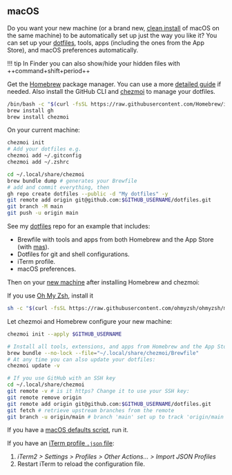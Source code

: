 ## macOS

Do you want your new machine (or a brand new, [clean install](/reference/install-os/) of macOS on the same machine) to be automatically set up just the way you like it? You can set up your [dotfiles](https://missing.csail.mit.edu/2019/dotfiles/), tools, apps (including the ones from the App Store), and macOS preferences automatically.

!!! tip
    In Finder you can also show/hide your hidden files with ++command+shift+period++

Get the [Homebrew](https://brew.sh/) package manager. You can use a more [detailed guide](https://mac.install.guide/homebrew/index.html) if needed. Also install the GitHub CLI and [chezmoi](https://www.chezmoi.io/install/) to manage your dotfiles.
```zsh
/bin/bash -c "$(curl -fsSL https://raw.githubusercontent.com/Homebrew/install/HEAD/install.sh)"
brew install gh
brew install chezmoi
```

On your current machine:
```sh
chezmoi init
# Add your dotfiles e.g.
chezmoi add ~/.gitconfig
chezmoi add ~/.zshrc

cd ~/.local/share/chezmoi
brew bundle dump # generates your Brewfile
# add and commit everything, then
gh repo create dotfiles --public -d "My dotfiles" -y
git remote add origin git@github.com:$GITHUB_USERNAME/dotfiles.git
git branch -M main
git push -u origin main
```
See my [dotfiles](https://github.com/santisbon/dotfiles) repo for an example that includes: 

* Brewfile with tools and apps from both Homebrew and the App Store (with [mas](https://github.com/mas-cli/mas)).
* Dotfiles for git and shell configurations.
* iTerm profile.
* macOS preferences.

Then on your [new machine](https://www.chezmoi.io/quick-start/#using-chezmoi-across-multiple-machines) after installing Homebrew and chezmoi:

If you use [Oh My Zsh](https://ohmyz.sh), install it
```sh
sh -c "$(curl -fsSL https://raw.githubusercontent.com/ohmyzsh/ohmyzsh/master/tools/install.sh)"
```
Let chezmoi and Homebrew configure your new machine:
```sh
chezmoi init --apply $GITHUB_USERNAME

# Install all tools, extensions, and apps from Homebrew and the App Store:
brew bundle --no-lock --file="~/.local/share/chezmoi/Brewfile" 
# At any time you can also update your dotfiles:
chezmoi update -v

# If you use GitHub with an SSH key
cd ~/.local/share/chezmoi
git remote -v # is it https? Change it to use your SSH key:
git remote remove origin
git remote add origin git@github.com:$GITHUB_USERNAME/dotfiles.git
git fetch # retrieve upstream branches from the remote
git branch -u origin/main # branch 'main' set up to track 'origin/main'.
```

If you have a [macOS defaults script](https://github.com/santisbon/dotfiles/blob/main/macos-defaults.sh), run it.

If you have an [iTerm profile `.json` file](https://github.com/santisbon/dotfiles/blob/main/iTerm2Profile.json):

1. *iTerm2 > Settings > Profiles > Other Actions... > Import JSON Profiles*  
2. Restart iTerm to reload the configuration file.
